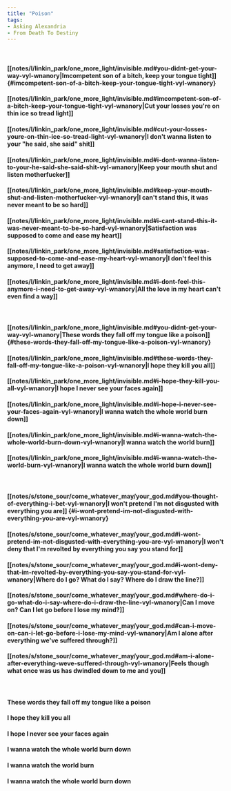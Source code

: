 ```yaml
---
title: "Poison"
tags:
- Asking Alexandria
- From Death To Destiny
---
```

&nbsp;
#### [[notes/l/linkin_park/one_more_light/invisible.md#you-didnt-get-your-way-vyl-wnanory|Imcompetent son of a bitch, keep your tongue tight]] {#imcompetent-son-of-a-bitch-keep-your-tongue-tight-vyl-wnanory}
#### [[notes/l/linkin_park/one_more_light/invisible.md#imcompetent-son-of-a-bitch-keep-your-tongue-tight-vyl-wnanory|Cut your losses you're on thin ice so tread light]]
#### [[notes/l/linkin_park/one_more_light/invisible.md#cut-your-losses-youre-on-thin-ice-so-tread-light-vyl-wnanory|I don't wanna listen to your "he said, she said" shit]]
#### [[notes/l/linkin_park/one_more_light/invisible.md#i-dont-wanna-listen-to-your-he-said-she-said-shit-vyl-wnanory|Keep your mouth shut and listen motherfucker]]
#### [[notes/l/linkin_park/one_more_light/invisible.md#keep-your-mouth-shut-and-listen-motherfucker-vyl-wnanory|I can't stand this, it was never meant to be so hard]]
#### [[notes/l/linkin_park/one_more_light/invisible.md#i-cant-stand-this-it-was-never-meant-to-be-so-hard-vyl-wnanory|Satisfaction was supposed to come and ease my heart]]
#### [[notes/l/linkin_park/one_more_light/invisible.md#satisfaction-was-supposed-to-come-and-ease-my-heart-vyl-wnanory|I don't feel this anymore, I need to get away]]
#### [[notes/l/linkin_park/one_more_light/invisible.md#i-dont-feel-this-anymore-i-need-to-get-away-vyl-wnanory|All the love in my heart can't even find a way]]
&nbsp;
#### [[notes/l/linkin_park/one_more_light/invisible.md#you-didnt-get-your-way-vyl-wnanory|These words they fall off my tongue like a poison]] {#these-words-they-fall-off-my-tongue-like-a-poison-vyl-wnanory}
#### [[notes/l/linkin_park/one_more_light/invisible.md#these-words-they-fall-off-my-tongue-like-a-poison-vyl-wnanory|I hope they kill you all]]
#### [[notes/l/linkin_park/one_more_light/invisible.md#i-hope-they-kill-you-all-vyl-wnanory|I hope I never see your faces again]]
#### [[notes/l/linkin_park/one_more_light/invisible.md#i-hope-i-never-see-your-faces-again-vyl-wnanory|I wanna watch the whole world burn down]]
#### [[notes/l/linkin_park/one_more_light/invisible.md#i-wanna-watch-the-whole-world-burn-down-vyl-wnanory|I wanna watch the world burn]]
#### [[notes/l/linkin_park/one_more_light/invisible.md#i-wanna-watch-the-world-burn-vyl-wnanory|I wanna watch the whole world burn down]]
&nbsp;
#### [[notes/s/stone_sour/come_whatever_may/your_god.md#you-thought-of-everything-i-bet-vyl-wnanory|I won't pretend I'm not disgusted with everything you are]] {#i-wont-pretend-im-not-disgusted-with-everything-you-are-vyl-wnanory}
#### [[notes/s/stone_sour/come_whatever_may/your_god.md#i-wont-pretend-im-not-disgusted-with-everything-you-are-vyl-wnanory|I won't deny that I'm revolted by everything you say you stand for]]
#### [[notes/s/stone_sour/come_whatever_may/your_god.md#i-wont-deny-that-im-revolted-by-everything-you-say-you-stand-for-vyl-wnanory|Where do I go? What do I say? Where do I draw the line?]]
#### [[notes/s/stone_sour/come_whatever_may/your_god.md#where-do-i-go-what-do-i-say-where-do-i-draw-the-line-vyl-wnanory|Can I move on? Can I let go before I lose my mind?]]
#### [[notes/s/stone_sour/come_whatever_may/your_god.md#can-i-move-on-can-i-let-go-before-i-lose-my-mind-vyl-wnanory|Am I alone after everything we've suffered through?]]
#### [[notes/s/stone_sour/come_whatever_may/your_god.md#am-i-alone-after-everything-weve-suffered-through-vyl-wnanory|Feels though what once was us has dwindled down to me and you]]
&nbsp;
#### These words they fall off my tongue like a poison
#### I hope they kill you all
#### I hope I never see your faces again
#### I wanna watch the whole world burn down
#### I wanna watch the world burn
#### I wanna watch the whole world burn down
